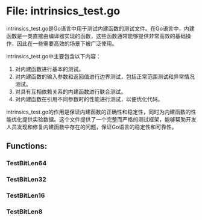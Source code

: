 # File: intrinsics_test.go

intrinsics_test.go是Go语言中用于测试内建函数的测试文件。在Go语言中，内建函数是一类直接由编译器实现的函数，这些函数通常能够提供非常高效的基础操作，因此在一些需要高效的场景下被广泛使用。

intrinsics_test.go中主要包含以下内容：

1. 对内建函数进行基本的测试。
2. 对内建函数的输入参数和返回值进行边界测试，包括正常范围测试和异常情况测试。
3. 对具有互相依赖关系的内建函数进行联合测试。
4. 对内建函数在引用不同参数时的性能进行测试，以便优化代码。

intrinsics_test.go的作用是保证内建函数的正确性和稳定性，同时为内建函数的性能优化提供实验数据。这个文件提供了一个完整而严格的测试框架，能够帮助开发人员发现和修复内建函数中存在的问题，保证Go语言的稳定性和可靠性。

## Functions:

### TestBitLen64





### TestBitLen32





### TestBitLen16





### TestBitLen8





